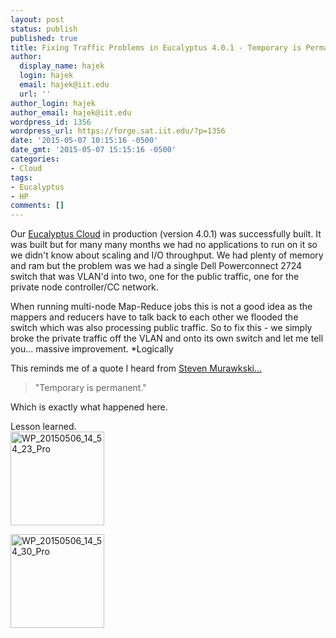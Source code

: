 ```yaml
---
layout: post
status: publish
published: true
title: Fixing Traffic Problems in Eucalyptus 4.0.1 - Temporary is Permanent
author:
  display_name: hajek
  login: hajek
  email: hajek@iit.edu
  url: ''
author_login: hajek
author_email: hajek@iit.edu
wordpress_id: 1356
wordpress_url: https://forge.sat.iit.edu/?p=1356
date: '2015-05-07 10:15:16 -0500'
date_gmt: '2015-05-07 15:15:16 -0500'
categories:
- Cloud
tags:
- Eucalyptus
- HP
comments: []
---
```

<p>Our <a href="http://eucalyptus.com" title="Eucalyptus 4.0..1">Eucalyptus Cloud</a> in production (version 4.0.1) was successfully built.  It was built but for many many months we had no applications to run on it so we didn't know about scaling and I/O throughput.  We had plenty of memory and ram but the problem was we had a single Dell Powerconnect 2724 switch that was VLAN'd into two, one for the public traffic, one for the private node controller/CC network.   </p>
<p>When running multi-node Map-Reduce jobs this is not a good idea as the mappers and reducers have to talk back to each other we flooded the switch which was also processing public traffic.  So to fix this - we simply broke the private traffic off the VLAN and onto its own switch and let me tell you...   massive improvement. *Logically</p>
<p>This reminds me of a quote I heard from <a href="http://stevenmurawski.com/">Steven Murawkski...</a> </p>
<blockquote><p>"Temporary is permanent."  </blockquote></p>
<p>Which is exactly what happened here.   </p>
<p>Lesson learned.<br />
<a href="https://forge.sat.iit.edu/assets/2015/05/WP_20150506_14_54_23_Pro.jpg"><img src="https://forge.sat.iit.edu/assets/2015/05/WP_20150506_14_54_23_Pro-150x150.jpg" alt="WP_20150506_14_54_23_Pro" width="150" height="150" class="alignnone size-thumbnail wp-image-1357" /></a></p>
<p><a href="https://forge.sat.iit.edu/assets/2015/05/WP_20150506_14_54_30_Pro.jpg"><img src="https://forge.sat.iit.edu/assets/2015/05/WP_20150506_14_54_30_Pro-150x150.jpg" alt="WP_20150506_14_54_30_Pro" width="150" height="150" class="alignnone size-thumbnail wp-image-1358" /></a></p>

